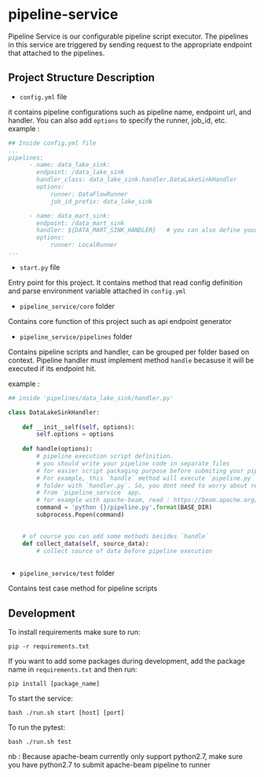 # pipeline-service

Pipeline Service is our configurable pipeline script executor.  The pipelines in this service are triggered by sending request to the appropriate endpoint that attached to the pipelines.

## Project Structure Description
- `config.yml` file

it contains pipeline configurations such as pipeline name, endpoint url, and handler.  You can also add `options` to specify the runner, job_id, etc.  example : 
```yaml
## Inside config.yml file 
...
pipelines:
      - name: data_lake_sink:                                            # pipeline name
        endpoint: /data_lake_sink                                        # endpoint url that trigger the pipeline
        handler_class: data_lake_sink.handler.DataLakeSinkHandler        # it is the handler class
        options:                                                         # optional variable
            runner: DataFlowRunner
            job_id_prefix: data_lake_sink

      - name: data_mart_sink:
        endpoint: /data_mart_sink
        handler: ${DATA_MART_SINK_HANDLER}   # you can also define your handler in env var
        options:
            runner: LocalRunner
...
```

- `start.py` file

Entry point for this project.  It contains method that read config definition and parse environment variable attached in `config.yml`

- `pipeline_service/core` folder

Contains core function of this project such as api endpoint generator

- `pipeline_service/pipelines` folder

Contains pipeline scripts and handler, can be grouped per folder based on context.  Pipeline handler must implement method `handle` becasuse it will be executed if its endpoint hit. 

example :
```python
## inside 'pipelines/data_lake_sink/handler.py'

class DataLakeSinkHandler:
    
    def __init__self(self, options):
        self.options = options
    
    def handle(options):
        # pipeline execution script definition.
        # you should write your pipeline code in separate files 
        # for easier script packaging purpose before submiting your pipeline to runner.
        # For example, this `handle` method will execute `pipeline.py` script that located in the same 
        # folder with `handler.py`. So, you dont need to worry about registering whole dependencies coming
        # from `pipeline_service` app.
        # for example with apache-beam, read : https://beam.apache.org/documentation/sdks/python-pipeline-dependencies/
        command = 'python {}/pipeline.py'.format(BASE_DIR)
        subprocess.Popen(command)

    
    # of course you can add some methods besides `handle`
    def collect_data(self, source_data):
        # collect source of data before pipeline execution
        
```

- `pipeline_service/test` folder

Contains test case method for pipeline scripts

## Development
To install requirements make sure to run:
```
pip -r requirements.txt
```

If you want to add some packages during development, add the package name in `requirements.txt` and then run:
```
pip install [package_name]
```

To start the service:
```
bash ./run.sh start [host] [port]
```

To run the pytest:
```
bash ./run.sh test
```

nb : Because apache-beam currently only support python2.7, make sure you have python2.7 to submit apache-beam pipeline to runner

